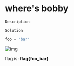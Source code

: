 # where's bobby

`Description`

`Solution`

```python
foo = "bar"
```

![img](flag.png)

flag is: **flag{foo_bar}**